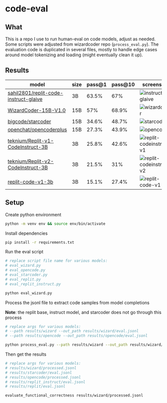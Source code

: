 # code-eval

## What

This is a repo I use to run human-eval on code models, adjust as needed. Some scripts were adjusted from wizardcoder repo (`process_eval.py`). The evaluation code is duplicated in several files, mostly to handle edge cases around model tokenizing and loading (might eventually clean it up).

## Results
 
| model                                                                                                 | size | pass@1 | pass@10 | screenshot                                                                                                         |
| ----------------------------------------------------------------------------------------------------- | ---- | ------ | ------- | ------------------------------------------------------------------------------------------------------------------ |
| [sahil2801/replit-code-instruct-glaive](https://huggingface.co/sahil2801/replit-code-instruct-glaive) | 3B   | 63.5%  | 67%     | ![instruct-glaive](https://github.com/abacaj/code-eval/assets/7272343/0b941ff8-b474-4236-bbc0-89d925bbd34e)        |
| [WizardCoder-15B-V1.0](https://huggingface.co/WizardLM/WizardCoder-15B-V1.0)                          | 15B  | 57%    | 68.9%   | ![wizardcoder](https://github.com/abacaj/code-eval/assets/7272343/0b941ff8-b474-4236-bbc0-89d925bbd34e)            |
| [bigcode/starcoder](https://huggingface.co/bigcode/starcoder)                                         | 15B  | 34.6%  | 48.7%   | ![starcoder](https://github.com/abacaj/code-eval/assets/7272343/eb5df978-f56b-4557-a433-8b8fa863a059)              |
| [openchat/opencoderplus](https://huggingface.co/openchat/opencoderplus)                               | 15B  | 27.3%  | 43.9%   | ![opencoder](https://github.com/abacaj/code-eval/assets/7272343/1fa9f5ef-941b-4ea8-981e-c3f258c03fee)              |
| [teknium/Replit-v1-CodeInstruct-3B](https://huggingface.co/teknium/Replit-v1-CodeInstruct-3B)         | 3B   | 25.8%  | 42.6%   | ![replit-codeinstruct-v1](https://github.com/abacaj/code-eval/assets/7272343/4fca98d8-2c22-43ce-9639-e998ecb4fedc) |
| [teknium/Replit-v2-CodeInstruct-3B](https://huggingface.co/teknium/Replit-v2-CodeInstruct-3B)         | 3B   | 21.5%  | 31%     | ![replit-codeinstruct-v2](https://github.com/abacaj/code-eval/assets/7272343/655aaa1d-0715-4fcd-b9ba-a22b5fddb215) |
| [replit-code-v1-3b](https://huggingface.co/replit/replit-code-v1-3b)                                  | 3B   | 15.1%  | 27.4%   | ![replit-code-v1](https://github.com/abacaj/code-eval/assets/7272343/53375b9e-9054-4e8d-936a-1b1e7d13c291)         |


## Setup

Create python environment

```sh
python -m venv env && source env/bin/activate
```

Install dependencies

```sh
pip install -r requirements.txt
```

Run the eval script

```sh
# replace script file name for various models:
# eval_wizard.py
# eval_opencode.py
# eval_starcoder.py
# eval_replit.py
# eval_replit_instruct.py

python eval_wizard.py
```

Process the jsonl file to extract code samples from model completions

**Note**: the replit base, instruct model, and starcoder does not go through this process

```sh
# replace args for various models:
# --path results/wizard --out_path results/wizard/eval.jsonl
# --path results/opencode --out_path results/opencode/eval.jsonl

python process_eval.py --path results/wizard --out_path results/wizard/processed.jsonl --add_prompt
```

Then get the results

```sh
# replace args for various models:
# results/wizard/processed.jsonl
# results/starcoder/eval.jsonl
# results/opencode/processed.jsonl
# results/replit_instruct/eval.jsonl
# results/replit/eval.jsonl

evaluate_functional_correctness results/wizard/processed.jsonl
```
